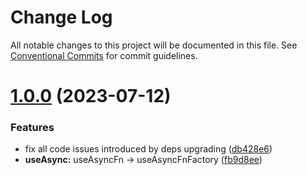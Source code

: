 # Change Log

All notable changes to this project will be documented in this file.
See [Conventional Commits](https://conventionalcommits.org) for commit guidelines.

# [1.0.0](https://github.com/bolasblack/react-components/compare/@c4/use-async@0.1.2...@c4/use-async@1.0.0) (2023-07-12)

### Features

- fix all code issues introduced by deps upgrading ([db428e6](https://github.com/bolasblack/react-components/commit/db428e6b745a9bd32277e46ec45bd83a1179f30a))
- **useAsync:** useAsyncFn -> useAsyncFnFactory ([fb9d8ee](https://github.com/bolasblack/react-components/commit/fb9d8ee332380961000d4161dad67e644b16c354))
